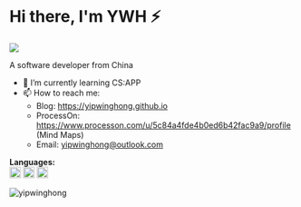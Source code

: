 <div>
   <h1>Hi there, I'm YWH ⚡</h1>
   <img src="https://pronoun.cyou/x/y?subject=He&object=Him&height=20"> 



A software developer from China
- 🌱 I’m currently learning CS:APP
- 📫 How to reach me: 
  - Blog: https://yipwinghong.github.io
  - ProcessOn: https://www.processon.com/u/5c84a4fde4b0ed6b42fac9a9/profile (Mind Maps)
  - Email: yipwinghong@outlook.com

**Languages:**  
<code><img height="20" src="https://ywh-oss.oss-cn-shenzhen.aliyuncs.com/Python-lang.png" title="Python"></code>
<code><img height="20" src="https://ywh-oss.oss-cn-shenzhen.aliyuncs.com/C-lang.jpg" title="C"></code>
<code><img height="20" src="https://ywh-oss.oss-cn-shenzhen.aliyuncs.com/Java-lang2.png" title="Java"></code>

<!--
**yipwinghong/yipwinghong** is a ✨ _special_ ✨ repository because its `README.md` (this file) appears on your GitHub profile.

Here are some ideas to get you started:

- 🔭 I’m currently working on ...
- 🌱 I’m currently learning ...
- 👯 I’m looking to collaborate on ...
- 🤔 I’m looking for help with ...
- 💬 Ask me about ...
- 📫 How to reach me: ...
- 😄 Pronouns: ...
- ⚡ Fun fact: ...
-->

<p> <img src="https://github-readme-stats.vercel.app/api?username=yipwinghong&show_icons=true" alt="yipwinghong" />

</div>
